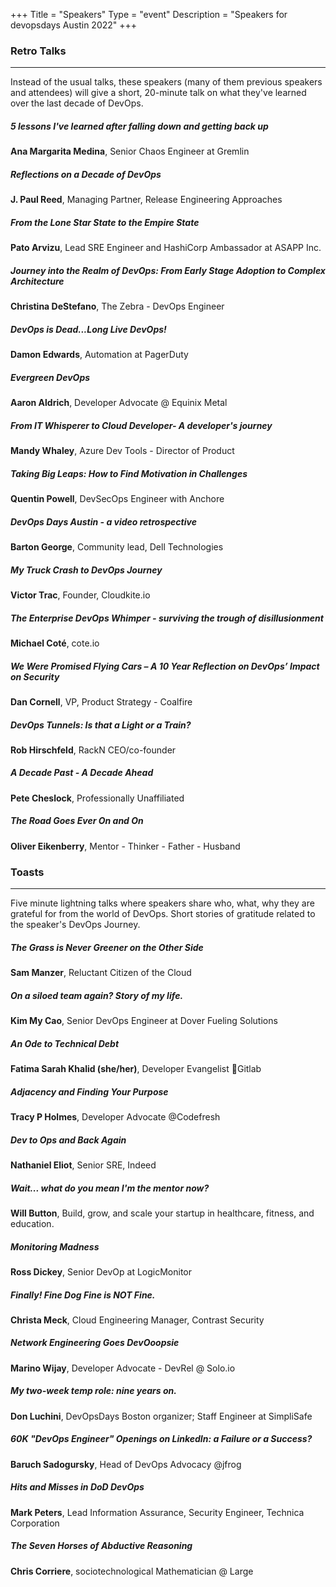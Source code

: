 +++
Title = "Speakers"
Type = "event"
Description = "Speakers for devopsdays Austin 2022"
+++

<div class="row">
    <div class="col-md-6">
        <h3 id="retro-talks">Retro Talks</h3><hr/>

Instead of the usual talks, these speakers (many of them previous speakers and attendees) will give a short, 20-minute talk on what they've learned over the last decade of DevOps.

##### _5 lessons I've learned after falling down and getting back up_
**Ana Margarita Medina**, Senior Chaos Engineer at Gremlin

##### _Reflections on a Decade of DevOps_
**J. Paul Reed**, Managing Partner, Release Engineering Approaches

##### _From the Lone Star State to the Empire State_
**Pato Arvizu**, Lead SRE Engineer and HashiCorp Ambassador at ASAPP Inc.

##### _Journey into the Realm of DevOps: From Early Stage Adoption to Complex Architecture_
**Christina DeStefano**, The Zebra - DevOps Engineer

##### _DevOps is Dead...Long Live DevOps!_
**Damon Edwards**, Automation at PagerDuty

##### _Evergreen DevOps_
**Aaron Aldrich**, Developer Advocate @ Equinix Metal

##### _From IT Whisperer to Cloud Developer- A developer's journey_
**Mandy Whaley**, Azure Dev Tools - Director of Product

##### _Taking Big Leaps: How to Find Motivation in Challenges_
**Quentin Powell**, DevSecOps Engineer with Anchore

##### _DevOps Days Austin - a video retrospective_
**Barton George**, Community lead, Dell Technologies

##### _My Truck Crash to DevOps Journey_
**Victor Trac**, Founder, Cloudkite.io

##### _The Enterprise DevOps Whimper - surviving the trough of disillusionment_
**Michael Coté**, cote.io

##### _We Were Promised Flying Cars – A 10 Year Reflection on DevOps’ Impact on Security_
**Dan Cornell**, VP, Product Strategy - Coalfire

##### _DevOps Tunnels: Is that a Light or a Train?_
**Rob Hirschfeld**, RackN CEO/co-founder

##### _A Decade Past - A Decade Ahead_
**Pete Cheslock**, Professionally Unaffiliated

##### _The Road Goes Ever On and On_
**Oliver Eikenberry**, Mentor - Thinker - Father - Husband
    </div>
    <div class="col-md-6">
        <h3 id="toasts">Toasts</h3><hr/>

Five minute lightning talks where speakers share who, what, why they are grateful for from the world of DevOps. Short stories of gratitude related to the speaker's DevOps Journey.

##### _The Grass is Never Greener on the Other Side_
**Sam Manzer**, Reluctant Citizen of the Cloud

##### _On a siloed team again? Story of my life._
**Kim My Cao**, Senior DevOps Engineer at Dover Fueling Solutions

##### _An Ode to Technical Debt_
**Fatima Sarah Khalid (she/her)**, Developer Evangelist 🦊Gitlab

##### _Adjacency and Finding Your Purpose_
**Tracy P Holmes**, Developer Advocate @Codefresh

##### _Dev to Ops and Back Again_
**Nathaniel Eliot**, Senior SRE, Indeed

##### _Wait... what do you mean I'm the mentor now?_
**Will Button**, Build, grow, and scale your startup in healthcare, fitness, and education.

##### _Monitoring Madness_
**Ross Dickey**, Senior DevOp at LogicMonitor

##### _Finally! Fine Dog Fine is NOT Fine._
**Christa Meck**, Cloud Engineering Manager, Contrast Security

##### _Network Engineering Goes DevOoopsie_
**Marino Wijay**, Developer Advocate - DevRel @ Solo.io

##### _My two-week temp role: nine years on._
**Don Luchini**, DevOpsDays Boston organizer; Staff Engineer at SimpliSafe

##### _60K "DevOps Engineer" Openings on LinkedIn: a Failure or a Success?_
**Baruch Sadogursky**, Head of DevOps Advocacy @jfrog

##### _Hits and Misses in DoD DevOps_
**Mark Peters**, Lead Information Assurance, Security Engineer, Technica Corporation

##### _The Seven Horses of Abductive Reasoning_
**Chris Corriere**, sociotechnological Mathematician @ Large
    </div>
</div>

<!--
<div class="row">
    <script type="text/javascript" src="https://sessionize.com/api/v2/ymp6s22l/view/SpeakerWall"></script>
</div>
-->

